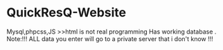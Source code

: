 # QuickResQ-Website
Mysql,phpcss,JS >>html is not real programming 
Has working database .
Note:!!! ALL data you enter will go to a private server that i don't know !!! 
